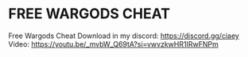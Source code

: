 # FREE WARGODS CHEAT
Free Wargods Cheat
Download in my discord: https://discord.gg/ciaey
Video: https://youtu.be/_mvbW_Q69tA?si=vwvzkwHR1IRwFNPm
